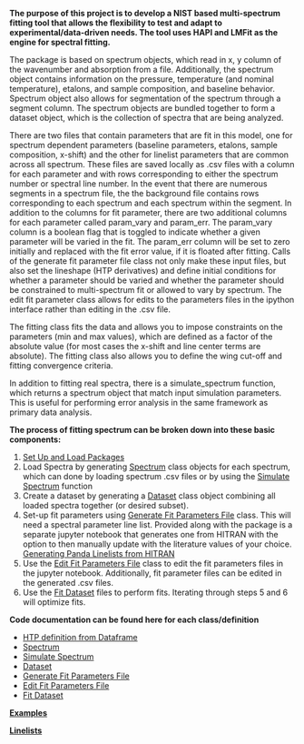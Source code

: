 **The purpose of this project is to develop a NIST based multi-spectrum fitting tool that allows the flexibility to test and adapt to experimental/data-driven needs.  The tool uses HAPI and LMFit as the engine for spectral fitting.**  

The package is based on spectrum objects, which read in x, y column of the wavenumber and absorption from a file.  Additionally, the spectrum object contains information on the pressure, temperature (and nominal temperature), etalons, and sample composition, and baseline behavior.  Spectrum object also allows for segmentation of the spectrum through a segment column.  The spectrum objects are bundled together to form a dataset object, which is the collection of spectra that are being analyzed.  

There are two files that contain parameters that are fit in this model, one for spectrum dependent parameters (baseline parameters, etalons, sample composition, x-shift) and the other for linelist parameters that are common across all spectrum.  These files are saved locally as .csv files with a column for each parameter and with rows corresponding to either the spectrum number or spectral line number.  In the event that there are numerous segments in a spectrum file, the the background file contains rows corresponding to each spectrum and each spectrum within the segment.  In addition to the columns for fit parameter, there are two additional columns for each parameter called param_vary and param_err.  The param_vary column is a boolean flag that is toggled to indicate whether a given parameter will be varied in the fit.  The param_err column will be set to zero initially and replaced with the fit error value, if it is floated after fitting.  Calls of the generate fit parameter file class not only make these input files, but also set the lineshape (HTP derivatives) and define initial conditions for whether a parameter should be varied and whether the parameter should be constrained to multi-spectrum fit or allowed to vary by spectrum.  The edit fit parameter class allows for edits to the parameters files in the ipython interface rather than editing in the .csv file. 

The fitting class fits the data and allows you to impose constraints on the parameters (min and max values), which are defined as a factor of the absolute value (for most cases the x-shift and line center terms are absolute).  The fitting class also allows you to define the wing cut-off and fitting convergence criteria. 

In addition to fitting real spectra, there is a simulate_spectrum function, which returns a spectrum object that match input simulation parameters.  This is useful for performing error analysis in the same framework as primary data analysis.

**The process of fitting spectrum can be broken down into these basic components:**
1.  [Set Up and Load Packages](Set-Up-and-Load-Packages)
2.  Load Spectra by generating [Spectrum](Spectrum) class objects for each spectrum, which can done by loading spectrum .csv files or by using the [Simulate Spectrum](Simulate-Spectrum) function 
3.  Create a dataset by generating a [Dataset](Dataset) class object combining all loaded spectra together (or desired subset).
4.  Set-up fit parameters using [Generate Fit Parameters File](Generate-Fit-Parameters-File) class.  This will need a spectral parameter line list.  Provided along with the package is a separate jupyter notebook that generates one from HITRAN with the option to then manually update with the literature values of your choice.  [Generating Panda Linelists from HITRAN](Generating-Pandas-Linelists)
5.  Use the [Edit Fit Parameters File](Edit-Fit-Parameters-File) class to edit the fit parameters files in the jupyter notebook.  Additionally, fit parameter files can be edited in the generated .csv files.
6.  Use the [Fit Dataset](Fit-Dataset) files to perform fits.  Iterating through steps 5 and 6 will optimize fits.  


**Code documentation can be found here for each class/definition**
*  [HTP definition from Dataframe](HTP-definition-from-Dataframe)
*  [Spectrum](Spectrum)
*  [Simulate Spectrum](Simulate-Spectrum) 
*  [Dataset](Dataset)
*  [Generate Fit Parameters File](Generate-Fit-Parameters-File)
*  [Edit Fit Parameters File](Edit-Fit-Parameters-File)
*  [Fit Dataset](Fit-Dataset)

[**Examples**](https://gitlab.nist.gov/gitlab/ema3/HAPI-spectral-fitting/tree/master/From%20DataFrame/Examples)


[**Linelists**](https://gitlab.nist.gov/gitlab/ema3/HAPI-spectral-fitting/tree/master/From%20DataFrame/Linelists)



